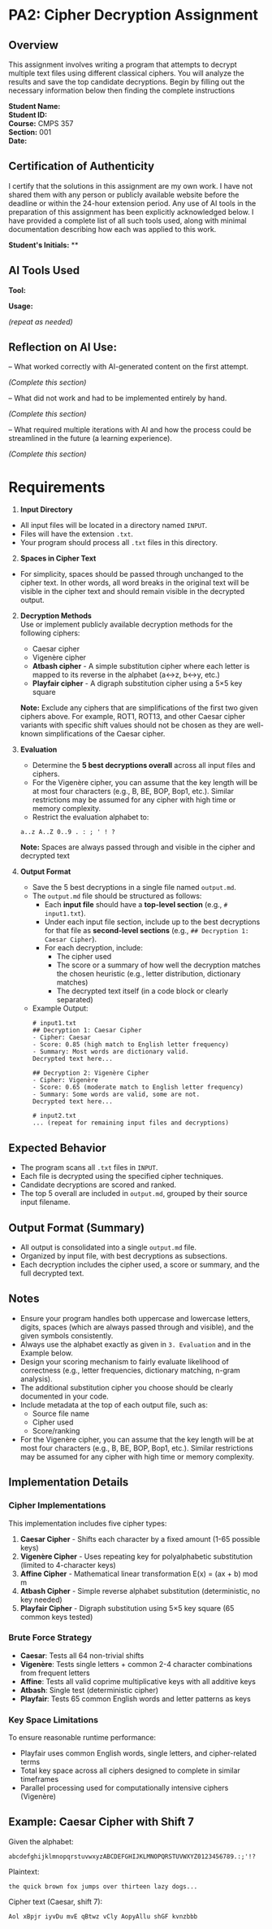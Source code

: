 # PA2: Cipher Decryption Assignment
 
## Overview
This assignment involves writing a program that attempts to decrypt multiple text files using different classical ciphers. You will analyze the results and save the top candidate decryptions. Begin by filling out the necessary information below then finding the complete instructions 

**Student Name:**  <br>
**Student ID:**  <br>
**Course:** CMPS 357  <br>
**Section:** 001  <br>
**Date:**  <br>

## Certification of Authenticity
I certify that the solutions in this assignment are my own work. I have not
shared them with any person or publicly available website before the deadline
or within the 24-hour extension period. Any use of AI tools in the preparation
of this assignment has been explicitly acknowledged below. I have provided a
complete list of all such tools used, along with minimal documentation
describing how each was applied to this work.

**Student's Initials:** **

## AI Tools Used
**Tool:**

**Usage:**

*(repeat as needed)*

## Reflection on AI Use:
 – What worked correctly with AI-generated content on the first attempt.
 
 *(Complete this section)*
 
 – What did not work and had to be implemented entirely by hand.
 
 *(Complete this section)*
 
 – What required multiple iterations with AI and how the process could be streamlined in the
future (a learning experience).

 *(Complete this section)*

# Requirements
1. **Input Directory**  
  - All input files will be located in a directory named `INPUT`.  
  - Files will have the extension `.txt`.  
  - Your program should process all `.txt` files in this directory.

2. **Spaces in Cipher Text**  
  - For simplicity, spaces should be passed through unchanged to the cipher text. In other words, all word breaks in the original text will be visible in the cipher text and should remain visible in the decrypted output.

2. **Decryption Methods**  
   Use or implement publicly available decryption methods for the following ciphers:
   - Caesar cipher
   - Vigenère cipher
   - **Atbash cipher** - A simple substitution cipher where each letter is mapped to its reverse in the alphabet (a↔z, b↔y, etc.)
   - **Playfair cipher** - A digraph substitution cipher using a 5×5 key square
   
   **Note:** Exclude any ciphers that are simplifications of the first two given ciphers above. For example, ROT1, ROT13, and other Caesar cipher variants with specific shift values should not be chosen as they are well-known simplifications of the Caesar cipher.

3. **Evaluation**  
   - Determine the **5 best decryptions overall** across all input files and ciphers.  
   - For the Vigenère cipher, you can assume that the key length will be at most four characters (e.g., B, BE, BOP, Bop1, etc.). Similar restrictions may be assumed for any cipher with high time or memory complexity.
   - Restrict the evaluation alphabet to:
    ```
    a..z A..Z 0..9 . : ; ' ! ?
    ```
   **Note:** Spaces are always passed through and visible in the cipher and decrypted text
4. **Output Format**  
   - Save the 5 best decryptions in a single file named `output.md`.
   - The `output.md` file should be structured as follows:
     - Each **input file** should have a **top-level section** (e.g., `# input1.txt`).
     - Under each input file section, include up to the best decryptions for that file as **second-level sections** (e.g., `## Decryption 1: Caesar Cipher`).
     - For each decryption, include:
       - The cipher used
       - The score or a summary of how well the decryption matches the chosen heuristic (e.g., letter distribution, dictionary matches)
       - The decrypted text itself (in a code block or clearly separated)
   - Example Output:
     ```
     # input1.txt
     ## Decryption 1: Caesar Cipher
     - Cipher: Caesar
     - Score: 0.85 (high match to English letter frequency)
     - Summary: Most words are dictionary valid.
     Decrypted text here...
     
     ## Decryption 2: Vigenère Cipher
     - Cipher: Vigenère
     - Score: 0.65 (moderate match to English letter frequency)
     - Summary: Some words are valid, some are not.
     Decrypted text here...

     # input2.txt
     ... (repeat for remaining input files and decryptions)
     ```

## Expected Behavior
- The program scans all `.txt` files in `INPUT`.
- Each file is decrypted using the specified cipher techniques.
- Candidate decryptions are scored and ranked.
- The top 5 overall are included in `output.md`, grouped by their source input filename.

## Output Format (Summary)
- All output is consolidated into a single `output.md` file.
- Organized by input file, with best decryptions as subsections.
- Each decryption includes the cipher used, a score or summary, and the full decrypted text.

## Notes
- Ensure your program handles both uppercase and lowercase letters, digits, spaces (which are always passed through and visible), and the given symbols consistently.
- Always use the alphabet exactly as given in `3. Evaluation` and in the Example below.
- Design your scoring mechanism to fairly evaluate likelihood of correctness (e.g., letter frequencies, dictionary matching, n-gram analysis).
- The additional substitution cipher you choose should be clearly documented in your code.
- Include metadata at the top of each output file, such as:
  - Source file name
  - Cipher used
  - Score/ranking
- For the Vigenère cipher, you can assume that the key length will be at most four characters (e.g., B, BE, BOP, Bop1, etc.).
  Similar restrictions may be assumed for any cipher with high time or memory complexity.

## Implementation Details

### Cipher Implementations
This implementation includes five cipher types:
1. **Caesar Cipher** - Shifts each character by a fixed amount (1-65 possible keys)
2. **Vigenère Cipher** - Uses repeating key for polyalphabetic substitution (limited to 4-character keys)  
3. **Affine Cipher** - Mathematical linear transformation E(x) = (ax + b) mod m
4. **Atbash Cipher** - Simple reverse alphabet substitution (deterministic, no key needed)
5. **Playfair Cipher** - Digraph substitution using 5×5 key square (65 common keys tested)

### Brute Force Strategy
- **Caesar**: Tests all 64 non-trivial shifts
- **Vigenère**: Tests single letters + common 2-4 character combinations from frequent letters
- **Affine**: Tests all valid coprime multiplicative keys with all additive keys  
- **Atbash**: Single test (deterministic cipher)
- **Playfair**: Tests 65 common English words and letter patterns as keys

### Key Space Limitations
To ensure reasonable runtime performance:
- Playfair uses common English words, single letters, and cipher-related terms
- Total key space across all ciphers designed to complete in similar timeframes
- Parallel processing used for computationally intensive ciphers (Vigenère)

## Example: Caesar Cipher with Shift 7

Given the alphabet:
```
abcdefghijklmnopqrstuvwxyzABCDEFGHIJKLMNOPQRSTUVWXYZ0123456789.:;'!?
```

Plaintext:
```
the quick brown fox jumps over thirteen lazy dogs...
```

Cipher text (Caesar, shift 7):
```
Aol xBpjr iyvDu mvE qBtwz vCly AopyAllu shGF kvnzbbb
```